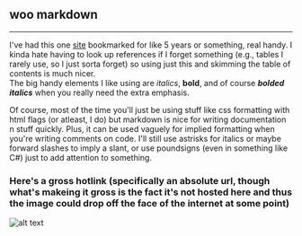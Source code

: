## woo markdown
---

I've had this one [site](https://github.com/adam-p/markdown-here/wiki/Markdown-Cheatsheet) bookmarked for like 5 years or something, real handy. I kinda hate having to look up references if I forget something (e.g., tables I rarely use, so I just sorta forget)
so using just this and skimming the table of contents is much nicer.  
The big handy elements I like using are *italics*, **bold**, and of course ***bolded italics*** when you really need the extra emphasis.  

Of course, most of the time you'll just be using stuff like css formatting with html flags (or atleast, I do) but markdown is nice for writing documentation n stuff quickly. 
Plus, it can be used vaguely for implied formatting when you're writing comments on code. I'll still use astrisks for italics or maybe forward slashes to imply a slant, or use poundsigns (even in something like C#) just to add attention to something.


### Here's a gross hotlink (specifically an absolute url, though what's makeing it gross is the fact it's not hosted here and thus the image could drop off the face of the internet at some point)
![alt text](https://cdn.discordapp.com/attachments/929224344612249625/1152469407612805150/EOhJXYFXsAE8COd.png)
